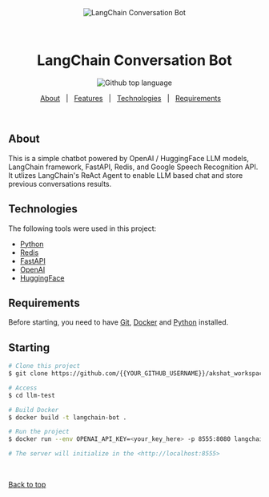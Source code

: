 <div align="center" id="top"> 
  <img src="./.github/app.gif" alt="LangChain Conversation Bot" />

  &#xa0;

  <!-- <a href="https://akshat_workspace.netlify.app">Demo</a> -->
</div>

<h1 align="center">LangChain Conversation Bot</h1>

<p align="center">
  <img alt="Github top language" src="https://img.shields.io/github/languages/top/{{YOUR_GITHUB_USERNAME}}/akshat_workspace?color=56BEB8">

  <!-- <img alt="Github language count" src="https://img.shields.io/github/languages/count/{{YOUR_GITHUB_USERNAME}}/akshat_workspace?color=56BEB8">

  <img alt="Repository size" src="https://img.shields.io/github/repo-size/{{YOUR_GITHUB_USERNAME}}/akshat_workspace?color=56BEB8">

  <img alt="License" src="https://img.shields.io/github/license/{{YOUR_GITHUB_USERNAME}}/akshat_workspace?color=56BEB8"> -->

  <!-- <img alt="Github issues" src="https://img.shields.io/github/issues/{{YOUR_GITHUB_USERNAME}}/akshat_workspace?color=56BEB8" /> -->

  <!-- <img alt="Github forks" src="https://img.shields.io/github/forks/{{YOUR_GITHUB_USERNAME}}/akshat_workspace?color=56BEB8" /> -->

  <!-- <img alt="Github stars" src="https://img.shields.io/github/stars/{{YOUR_GITHUB_USERNAME}}/akshat_workspace?color=56BEB8" /> -->
</p>

<!-- Status -->

<!-- <h4 align="center"> 
	🚧  Akshat_workspace 🚀 Under construction...  🚧
</h4> 

<hr> -->

<p align="center">
  <a href="#dart-about">About</a> &#xa0; | &#xa0; 
  <a href="#sparkles-features">Features</a> &#xa0; | &#xa0;
  <a href="#rocket-technologies">Technologies</a> &#xa0; | &#xa0;
  <a href="#white_check_mark-requirements">Requirements</a> &#xa0;  &#xa0;
</p>

<br>

## About ##

This is a simple chatbot powered by OpenAI / HuggingFace LLM models, LangChain framework, FastAPI, Redis, and Google Speech Recognition API. It utlizes LangChain's ReAct Agent to enable LLM based chat and store previous conversations results.


## Technologies ##

The following tools were used in this project:

- [Python](https://www.python.org/)
- [Redis](https://redis.io/)
- [FastAPI](https://fastapi.tiangolo.com/lo/)
- [OpenAI](https://openai.com/)
- [HuggingFace](https://huggingface.co/)

## Requirements ##

Before starting, you need to have [Git](https://git-scm.com), [Docker](https://www.docker.com/) and [Python](https://www.python.org/) installed.

## Starting ##

```bash
# Clone this project
$ git clone https://github.com/{{YOUR_GITHUB_USERNAME}}/akshat_workspace

# Access
$ cd llm-test

# Build Docker 
$ docker build -t langchain-bot .

# Run the project
$ docker run --env OPENAI_API_KEY=<your_key_here> -p 8555:8080 langchain-bot

# The server will initialize in the <http://localhost:8555>
```

&#xa0;

<a href="#top">Back to top</a>
